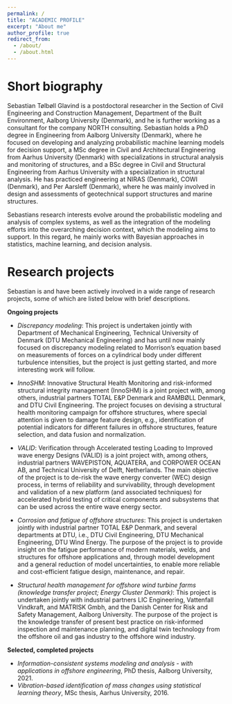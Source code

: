 ```yaml
---
permalink: /
title: "ACADEMIC PROFILE"
excerpt: "About me"
author_profile: true
redirect_from: 
  - /about/
  - /about.html
---
```


Short biography
====
Sebastian Tølbøll Glavind is a postdoctoral researcher in the Section of Civil Engineering and Construction Management, Department of the Built Environment, Aalborg University (Denmark), and he is further working as a consultant for the company NORTH consulting. Sebastian holds a PhD degree in Engineering from Aalborg University (Denmark), where he focused on developing and analyzing probabilistic machine learning models for decision support, a MSc degree in Civil and Architectural Engineering from Aarhus University (Denmark) with specializations in structural analysis and monitoring of structures, and a BSc degree in Civil and Structural Engineering from Aarhus University with a specialization in structural analysis. He has practiced engineering at NIRAS (Denmark), COWI (Denmark), and Per Aarsleff (Denmark), where he was mainly involved in design and assessments of geotechnical support structures and marine structures.

Sebastians research interests evolve around the probabilistic modeling and analysis of complex systems, as well as the integration of the modeling efforts into the overarching decision context, which the modeling aims to support. In this regard, he mainly works with Bayesian approaches in statistics, machine learning, and decision analysis.  

Research projects
====
Sebastian is and have been actively involved in a wide range of research projects, some of which are listed below with brief descriptions.

**Ongoing projects** 

* *Discrepancy modeling*: 
This project is undertaken jointly with Department of Mechanical Engineering, Technical University of Denmark (DTU Mechanical Engineering) and has until now mainly focused on discrepancy modeling related to Morrison’s equation based on measurements of forces on a cylindrical body under different turbulence intensities, but the project is just getting started, and more interesting work will follow.

* *InnoSHM*: 
Innovative Structural Health Monitoring and risk-informed structural integrity management (InnoSHM) is a joint project with, among others, industrial partners TOTAL E&P Denmark and RAMBØLL Denmark, and DTU Civil Engineering. The project focuses on devising a structural health monitoring campaign for offshore structures, where special attention is given to damage feature design, e.g., identification of potential indicators for different failures in offshore structures, feature selection, and data fusion and normalization.

* *VALID*: 
Verification through Accelerated testing Loading to Improved wave energy Designs (VALID) is a joint project with, among others, industrial partners WAVEPISTON, AQUATERA, and CORPOWER OCEAN AB, and Technical University of Delft, Netherlands. The main objective of the project is to de-risk the wave energy converter (WEC) design process, in terms of reliability and survivability, through development and validation of a new platform (and associated techniques) for accelerated hybrid testing of critical components and subsystems that can be used across the entire wave energy sector.           

* *Corrosion and fatigue of offshore structures*: 
This project is undertaken jointly with industrial partner TOTAL E&P Denmark, and several departments at DTU, i.e., DTU Civil Engineering, DTU Mechanical Engineering, DTU Wind Energy. The purpose of the project is to provide insight on the fatigue performance of modern materials, welds, and structures for offshore applications and, through model development and a general reduction of model uncertainties, to enable more reliable and cost-efficient fatigue design, maintenance, and repair.

* *Structural health management for offshore wind turbine farms (knowledge transfer project; Energy Cluster Denmark)*: 
This project is undertaken jointly with industrial partners LIC Engineering, Vattenfall Vindkraft, and MATRISK Gmbh, and the Danish Center for Risk and Safety Management, Aalborg University. The purpose of the project is the knowledge transfer of present best practice on risk-informed inspection and maintenance planning, and digital twin technology from the offshore oil and gas industry to the offshore wind industry.

**Selected, completed projects**

* *Information-consistent systems modeling and analysis - with applications in offshore engineering*, PhD thesis, Aalborg University, 2021.
* *Vibration-based identification of mass changes using statistical learning theory*, MSc thesis, Aarhus University, 2016.

